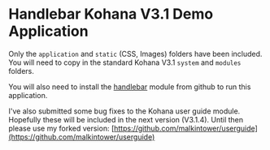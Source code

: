 # Handlebar Kohana V3.1 Demo Application

Only the `application` and `static` (CSS, Images) folders have been included.  You will need to copy in the standard Kohana V3.1 `system` and `modules` folders.

You will also need to install the [handlebar](https://github.com/malkintower/handlebar) module from github to run this application.

I've also submitted some bug fixes to the Kohana user guide module.  Hopefully these will be included in the next version (V3.1.4).  Until then please use my forked version: [https://github.com/malkintower/userguide](https://github.com/malkintower/userguide)